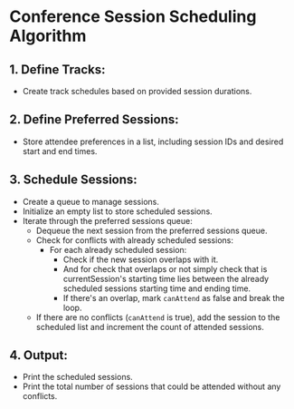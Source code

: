 # Conference Session Scheduling Algorithm

## 1. Define Tracks:
   - Create track schedules based on provided session durations.

## 2. Define Preferred Sessions:
   - Store attendee preferences in a list, including session IDs and desired start and end times.

## 3. Schedule Sessions:
   - Create a queue to manage sessions.
   - Initialize an empty list to store scheduled sessions.
   - Iterate through the preferred sessions queue:
     - Dequeue the next session from the preferred sessions queue.
     - Check for conflicts with already scheduled sessions:
       - For each already scheduled session:
         - Check if the new session overlaps with it.
         - And for check that overlaps or not simply check that is currentSession's starting time lies between the already scheduled sessions starting time and ending time. 
         - If there's an overlap, mark `canAttend` as false and break the loop.
     - If there are no conflicts (`canAttend` is true), add the session to the scheduled list and increment the count of attended sessions.

## 4. Output:
   - Print the scheduled sessions.
   - Print the total number of sessions that could be attended without any conflicts.
